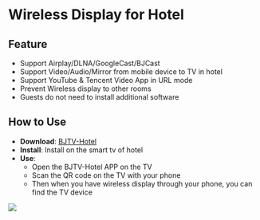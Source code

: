 # Wireless Display for Hotel     

## Feature

* Support Airplay/DLNA/GoogleCast/BJCast      
* Support Video/Audio/Mirror from mobile device to TV in hotel    
* Support YouTube & Tencent Video App in URL mode
* Prevent Wireless display  to other rooms          
* Guests do not need to install additional software                                

## How to Use  

* **Download**: [BJTV-Hotel](https://github.com/WirelessPresentation/WirelessDisplay/releases/download/TV-Hotel/BJTV-Hotel-1.0.31.2-release.apk)
* **Install**:  Install on the smart tv of hotel          
* **Use**: 
  * Open the BJTV-Hotel APP on the TV              
  * Scan the QR code on the TV with your phone                    
  * Then when you have wireless display through your phone, you can find the TV device            



![](https://github.com/WirelessPresentation/WirelessDisplay/blob/main/zimg/BJTV-Hotel.png)
